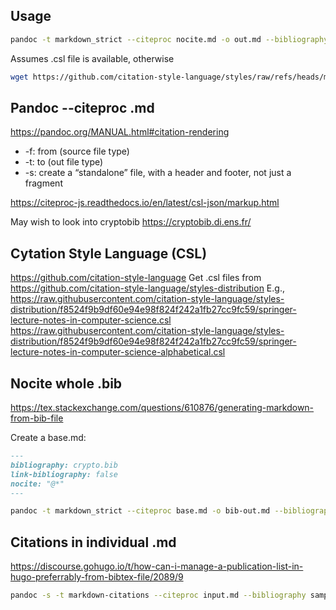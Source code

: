 ## Usage

```bash
pandoc -t markdown_strict --citeproc nocite.md -o out.md --bibliography crypto.bib --csl=apa-no-ampersand.csl
```

Assumes .csl file is available, otherwise

```bash
wget https://github.com/citation-style-language/styles/raw/refs/heads/master/apa-no-ampersand.csl
```

## Pandoc --citeproc .md
https://pandoc.org/MANUAL.html#citation-rendering
- -f: from (source file type)
- -t: to (out file type)
- -s: create a “standalone” file, with a header and footer, not just a fragment

https://citeproc-js.readthedocs.io/en/latest/csl-json/markup.html

May wish to look into cryptobib https://cryptobib.di.ens.fr/

## Cytation Style Language (CSL)
https://github.com/citation-style-language
Get .csl files from https://github.com/citation-style-language/styles-distribution
E.g., https://raw.githubusercontent.com/citation-style-language/styles-distribution/f8524f9b9df60e94e98f824f242a1fb27cc9fc59/springer-lecture-notes-in-computer-science.csl
https://raw.githubusercontent.com/citation-style-language/styles-distribution/f8524f9b9df60e94e98f824f242a1fb27cc9fc59/springer-lecture-notes-in-computer-science-alphabetical.csl

## Nocite whole .bib
https://tex.stackexchange.com/questions/610876/generating-markdown-from-bib-file

Create a base.md:

```markdown
---
bibliography: crypto.bib
link-bibliography: false
nocite: "@*"
---
```


```bash
pandoc -t markdown_strict --citeproc base.md -o bib-out.md --bibliography sample.bib --csl=style.csl
```

## Citations in individual .md
https://discourse.gohugo.io/t/how-can-i-manage-a-publication-list-in-hugo-preferrably-from-bibtex-file/2089/9

```bash
pandoc -s -t markdown-citations --citeproc input.md --bibliography sample.bib --csl style.csl -o out.md
```